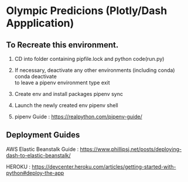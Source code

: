 # Olympic Predicions (Plotly/Dash Appplication)

## To Recreate this environment. 

 1. CD into folder containing pipfile.lock and python code(run.py)

 2. If necessary, deactivate any other environments (including conda) 
     conda deactivate     
     to leave a pipenv environment  type exit      

 3. Create env and install packages
	pipenv sync
 
 4. Launch the newly created env
	pipenv shell

 5. pipenv Guide : https://realpython.com/pipenv-guide/

## Deployment Guides
 


 AWS Elastic Beanstalk Guide : https://www.phillipsj.net/posts/deploying-dash-to-elastic-beanstalk/

 HEROKU :  https://devcenter.heroku.com/articles/getting-started-with-python#deploy-the-app
